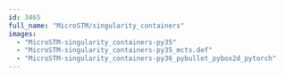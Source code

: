 ```yaml
---
id: 3465
full_name: "MicroSTM/singularity_containers"
images: 
  - "MicroSTM-singularity_containers-py35"
  - "MicroSTM-singularity_containers-py35_mcts.def"
  - "MicroSTM-singularity_containers-py36_pybullet_pybox2d_pytorch"
---
```

